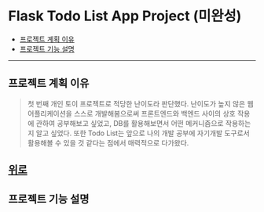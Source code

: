 # Flask Todo List App Project **(미완성)**
+ [프로젝트 계획 이유](#프로젝트-계획-이유)
+ [프로젝트 기능 설명](#프로젝트-기능-설명)
---
## 프로젝트 계획 이유
> 첫 번째 개인 토이 프로젝트로 적당한 난이도라 판단했다. 난이도가 높지 않은 웹 어플리케이션을 스스로 개발해봄으로써 프론트엔드와 백엔드 사이의 상호 작용에 관하여 공부해보고 싶었고, DB를 활용해보면서 어떤 메커니즘으로 작용하는지 알고 싶었다. 또한 Todo List는 앞으로 나의 개발 공부에 자기개발 도구로서 활용해볼 수 있을 것 같다는 점에서 매력적으로 다가왔다.

[위로](#Flask-Todo-List-App-Project-미완성)
---
## 프로젝트 기능 설명
